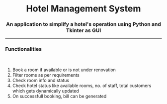 <h1 align="center">Hotel Management System</h1>
<h3 align="center">An application to simplify a hotel's operation using Python and Tkinter as GUI</h3>

------------------------------------------------------------------------------------------------------
<h3>Functionalities</h3>
<br>
<ol>
<li>Book a room if available or is not under renovation</li>
<li>Filter rooms as per requirements</li>
<li>Check room info and status</li>
<li>Check hotel status like available rooms, no. of staff, total customers which gets dynamically updated</li>
<li>On successfull booking, bill can be generated</li>
</ol>
